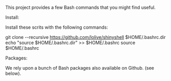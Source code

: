 This project provides a few Bash commands that you might find useful.

Install:

Install these scrits with the following commands:

git clone --recursive https://github.com/lolive/shinyshell $HOME/.bashrc.dir
echo "source $HOME/.bashrc.dir" >> $HOME/.bashrc
source $HOME/.bashrc

Packages:

We rely upon a bunch of Bash packages also available on Github. (see below).

